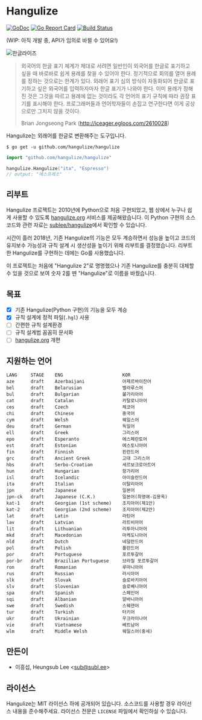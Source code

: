 # Hangulize

[![GoDoc](https://godoc.org/github.com/hangulize/hangulize?status.svg)](https://godoc.org/github.com/hangulize/hangulize)
[![Go Report Card](https://goreportcard.com/badge/github.com/hangulize/hangulize)](https://goreportcard.com/report/github.com/hangulize/hangulize)
[![Build Status](https://travis-ci.org/hangulize/hangulize.svg?branch=develop)](https://travis-ci.org/hangulize/hangulize)

(WIP: 아직 개발 중, API가 임의로 바뀔 수 있어요!)

![한글라이즈](brand/logo-horizontal.png)

> 외국어의 한글 표기 체계가 제대로 서려면 일반인이 외국어를 한글로 표기하고
> 싶을 때 바로바로 쉽게 용례를 찾을 수 있어야 한다. 정기적으로 회의를 열어
> 용례를 정하는 것으로는 한계가 있다. 외래어 표기 심의 방식이 자동화되어 한글로
> 표기하고 싶은 외국어를 입력하자마자 한글 표기가 나와야 한다. 이미 용례가
> 정해진 것은 그것을 따르고 용례에 없는 것이라도 각 언어의 표기 규칙에 따라
> 권장 표기를 표시해야 한다. 프로그래머들과 언어학자들이 손잡고 연구한다면 이게
> 공상으로만 그치지 않을 것이다.
>
> Brian Jongseong Park (http://iceager.egloos.com/2610028)

Hangulize는 외래어를 한글로 변환해주는 도구입니다.

```console
$ go get -u github.com/hangulize/hangulize
```

```go
import "github.com/hangulize/hangulize"

hangulize.Hangulize("ita", "Espresso")
// output: "에스프레소"
```

## 리부트

Hangulize 프로젝트는 2010년에 Python으로 처음 구현되었고, 웹 상에서 누구나 쉽게
사용할 수 있도록 [hangulize.org](http://hangulize.org/) 서비스를
제공해왔습니다. 이 Python 구현의 소스코드와 관련 자료는
[sublee/hangulize](https://github.com/sublee/hangulize)에서 확인할 수 있습니다.

시간이 흘러 2018년, 기존 Hangulize의 기능은 모두 계승하면서 성능을 높이고
코드의 유지보수 가능성과 규칙 설계 시 생산성을 높이기 위해 리부트를
결정했습니다. 리부트한 Hangulize를 구현하는 데에는 Go를 사용했습니다.

이 프로젝트는 처음에 "Hangulize 2"로 명명했으나 기존 Hangulize를 충분히 대체할
수 있을 것으로 보여 숫자 2를 뗀 "Hangulize"로 이름을 바꿨습니다.

## 목표

- [x] 기존 Hangulize(Python 구현)의 기능을 모두 계승
- [x] 규칙 설계에 정적 파일(`.hgl`) 사용
- [ ] 간편한 규칙 설계환경
- [ ] 규칙 설계법 꼼꼼히 문서화
- [ ] [hangulize.org](http://hangulize.org) 개편

## 지원하는 언어

```
LANG     STAGE    ENG                      KOR
aze      draft    Azerbaijani              아제르바이잔어
bel      draft    Belarusian               벨라루스어
bul      draft    Bulgarian                불가리아어
cat      draft    Catalan                  카탈로니아어
ces      draft    Czech                    체코어
chi      draft    Chinese                  중국어
cym      draft    Welsh                    웨일스어
deu      draft    German                   독일어
ell      draft    Greek                    그리스어
epo      draft    Esperanto                에스페란토어
est      draft    Estonian                 에스토니아어
fin      draft    Finnish                  핀란드어
grc      draft    Ancient Greek            고대 그리스어
hbs      draft    Serbo-Croatian           세르보크로아트어
hun      draft    Hungarian                헝가리어
isl      draft    Icelandic                아이슬란드어
ita      draft    Italian                  이탈리아어
jpn      draft    Japanese                 일본어
jpn-ck   draft    Japanese (C.K.)          일본어(최영애-김용옥)
kat-1    draft    Georgian (1st scheme)    조지아어(제1안)
kat-2    draft    Georgian (2nd scheme)    조지아어(제2안)
lat      draft    Latin                    라틴어
lav      draft    Latvian                  라트비아어
lit      draft    Lithuanian               리투아니아어
mkd      draft    Macedonian               마케도니아어
nld      draft    Dutch                    네덜란드어
pol      draft    Polish                   폴란드어
por      draft    Portuguese               포르투갈어
por-br   draft    Brazilian Portuguese     브라질 포르투갈어
ron      draft    Romanian                 루마니아어
rus      draft    Russian                  러시아어
slk      draft    Slovak                   슬로바키아어
slv      draft    Slovenian                슬로베니아어
spa      draft    Spanish                  스페인어
sqi      draft    Albanian                 알바니아어
swe      draft    Swedish                  스웨덴어
tur      draft    Turkish                  터키어
ukr      draft    Ukrainian                우크라이나어
vie      draft    Vietnamese               베트남어
wlm      draft    Middle Welsh             웨일스어(중세)
```

## 만든이

- 이흥섭, Heungsub Lee <<sub@subl.ee>>

## 라이선스

Hangulize는 MIT 라이선스 하에 공개되어 있습니다. 소스코드를 사용할 경우
라이선스 내용을 준수해주세요. 라이선스 전문은 `LICENSE` 파일에서 확인하실 수
있습니다.
